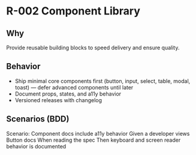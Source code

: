 # R-002 Component Library

## Why
Provide reusable building blocks to speed delivery and ensure quality.

## Behavior
- Ship minimal core components first (button, input, select, table, modal, toast) — defer advanced components until later
- Document props, states, and a11y behavior
- Versioned releases with changelog

## Scenarios (BDD)
Scenario: Component docs include a11y behavior
Given a developer views Button docs
When reading the spec
Then keyboard and screen reader behavior is documented
